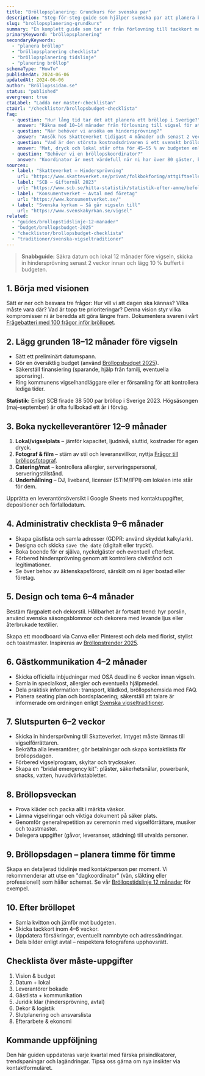 ```yaml
---
title: "Bröllopsplanering: Grundkurs för svenska par"
description: "Steg-för-steg-guide som hjälper svenska par att planera bröllop med juridik, budget och tidslinjer."
slug: "brollopsplanering-grundkurs"
summary: "En komplett guide som tar er från förlovning till tackkort med svenska regler, budgetmallar och checklistor."
primaryKeyword: "bröllopsplanering"
secondaryKeywords:
  - "planera bröllop"
  - "bröllopsplanering checklista"
  - "bröllopsplanering tidslinje"
  - "planering bröllop"
schemaType: "HowTo"
publishedAt: 2024-06-06
updatedAt: 2024-06-06
author: "Bröllopssidan.se"
status: "published"
evergreen: true
ctaLabel: "Ladda ner master-checklistan"
ctaUrl: "/checklistor/brollopsbudget-checklista"
faq:
  - question: "Hur lång tid tar det att planera ett bröllop i Sverige?"
    answer: "Räkna med 10–14 månader från förlovning till vigsel för att få bästa val av datum, lokal och leverantörer. Mindre bröllop kan planeras på 4–6 månader om ni är flexibla med datum."
  - question: "När behöver vi ansöka om hindersprövning?"
    answer: "Ansök hos Skatteverket tidigast 4 månader och senast 2 veckor innan vigseln. Intyget är giltigt i fyra månader."
  - question: "Vad är den största kostnadsdrivaren i ett svenskt bröllop?"
    answer: "Mat, dryck och lokal står ofta för 45–55 % av budgeten enligt Budgetkollen 2023."
  - question: "Behöver vi en bröllopskoordinator?"
    answer: "Koordinator är mest värdefull när ni har över 80 gäster, komplex logistik eller saknar tid. Läs vår guide om priser och paket innan ni bestämmer er."
sources:
  - label: "Skatteverket – Hindersprövning"
    url: "https://www.skatteverket.se/privat/folkbokforing/attgiftaellerregistrerapartnerskap/hindersprovning.4.18e1b10334ebe8bc80002021.html"
  - label: "SCB – Giftermål 2023"
    url: "https://www.scb.se/hitta-statistik/statistik-efter-amne/befolkning/"
  - label: "Konsumentverket – Avtal med företag"
    url: "https://www.konsumentverket.se/"
  - label: "Svenska kyrkan – Så går vigseln till"
    url: "https://www.svenskakyrkan.se/vigsel"
related:
  - "guides/brollopstidslinje-12-manader"
  - "budget/brollopsbudget-2025"
  - "checklistor/brollopsbudget-checklista"
  - "traditioner/svenska-vigseltraditioner"
---
```


> **Snabbguide:** Säkra datum och lokal 12 månader före vigseln, skicka in hindersprövning senast 2 veckor innan och lägg 10 % buffert i budgeten.

## 1. Börja med visionen

Sätt er ner och besvara tre frågor: Hur vill vi att dagen ska kännas? Vilka måste vara där? Vad är topp tre prioriteringar? Denna vision styr vilka kompromisser ni är beredda att göra längre fram. Dokumentera svaren i vårt [Frågebatteri med 100 frågor inför bröllopet](/checklistor/100-fragor-infor-brollopet/).

## 2. Lägg grunden 18–12 månader före vigseln

- Sätt ett preliminärt datumspann.
- Gör en översiktlig budget (använd [Bröllopsbudget 2025](/budget/brollopsbudget-2025/)).
- Säkerställ finansiering (sparande, hjälp från familj, eventuella sponsring).
- Ring kommunens vigselhandläggare eller er församling för att kontrollera lediga tider.

**Statistik:** Enligt SCB firade 38 500 par bröllop i Sverige 2023. Högsäsongen (maj–september) är ofta fullbokad ett år i förväg.

## 3. Boka nyckelleverantörer 12–9 månader

1. **Lokal/vigselplats** – jämför kapacitet, ljudnivå, sluttid, kostnader för egen dryck.
2. **Fotograf & film** – stäm av stil och leveransvillkor, nyttja [Frågor till bröllopsfotograf](/checklistor/fragor-till-brollopsfotograf/).
3. **Catering/mat** – kontrollera allergier, serveringspersonal, serveringstillstånd.
4. **Underhållning** – DJ, liveband, licenser (STIM/IFPI) om lokalen inte står för dem.

Upprätta en leverantörsöversikt i Google Sheets med kontaktuppgifter, depositioner och förfallodatum.

## 4. Administrativ checklista 9–6 månader

- Skapa gästlista och samla adresser (GDPR: använd skyddat kalkylark).
- Designa och skicka `save the date` (digitalt eller tryckt).
- Boka boende för er själva, nyckelgäster och eventuell efterfest.
- Förbered hindersprövning genom att kontrollera civilstånd och legitimationer.
- Se över behov av äktenskapsförord, särskilt om ni äger bostad eller företag.

## 5. Design och tema 6–4 månader

Bestäm färgpalett och dekorstil. Hållbarhet är fortsatt trend: hyr porslin, använd svenska säsongsblommor och dekorera med levande ljus eller återbrukade textilier.

Skapa ett moodboard via Canva eller Pinterest och dela med florist, stylist och toastmaster. Inspireras av [Bröllopstrender 2025](/inspiration/brollopstrender-2025/).

## 6. Gästkommunikation 4–2 månader

- Skicka officiella inbjudningar med OSA deadline 6 veckor innan vigseln.
- Samla in specialkost, allergier och eventuella hjälpmedel.
- Dela praktisk information: transport, klädkod, bröllopshemsida med FAQ.
- Planera seating plan och bordsplacering; säkerställ att talare är informerade om ordningen enligt [Svenska vigseltraditioner](/traditioner/svenska-vigseltraditioner/).

## 7. Slutspurten 6–2 veckor

- Skicka in hindersprövning till Skatteverket. Intyget måste lämnas till vigselförrättaren.
- Bekräfta alla leverantörer, gör betalningar och skapa kontaktlista för bröllopsdagen.
- Förbered vigselprogram, skyltar och trycksaker.
- Skapa en "bridal emergency kit": plåster, säkerhetsnålar, powerbank, snacks, vatten, huvudvärkstabletter.

## 8. Bröllopsveckan

- Prova kläder och packa allt i märkta väskor.
- Lämna vigselringar och viktiga dokument på säker plats.
- Genomför generalrepetition av ceremonin med vigselförrättare, musiker och toastmaster.
- Delegera uppgifter (gåvor, leveranser, städning) till utvalda personer.

## 9. Bröllopsdagen – planera timme för timme

Skapa en detaljerad tidslinje med kontaktperson per moment. Vi rekommenderar att utse en "dagkoordinator" (vän, släkting eller professionell) som håller schemat. Se vår [Bröllopstidslinje 12 månader](/guides/brollopstidslinje-12-manader/) för exempel.

## 10. Efter bröllopet

- Samla kvitton och jämför mot budgeten.
- Skicka tackkort inom 4–6 veckor.
- Uppdatera försäkringar, eventuellt namnbyte och adressändringar.
- Dela bilder enligt avtal – respektera fotografens upphovsrätt.

## Checklista över måste-uppgifter

1. Vision & budget
2. Datum + lokal
3. Leverantörer bokade
4. Gästlista + kommunikation
5. Juridik klar (hindersprövning, avtal)
6. Dekor & logistik
7. Slutplanering och ansvarslista
8. Efterarbete & ekonomi

## Kommande uppföljning

Den här guiden uppdateras varje kvartal med färska prisindikatorer, trendspaningar och lagändringar. Tipsa oss gärna om nya insikter via kontaktformuläret.
